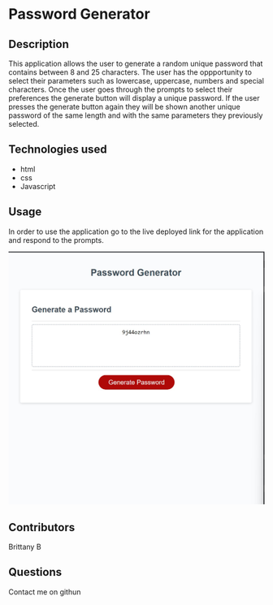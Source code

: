 # Password Generator 

## Description
This application allows the user to generate a random unique password that contains between 8 and 25 characters. The user has the oppportunity to select their parameters such as lowercase, uppercase, numbers and special characters. Once the user goes through the prompts to select their preferences the generate button will display a unique password. If the user presses the generate button again they will be shown another unique password of the same length and with the same parameters they previously selected.

## Technologies used
- html
- css
- Javascript

## Usage
In order to use the application go to the live deployed link for the application and respond to the prompts.

![screenshot showing example of password generation](/Develop/assets/images/screenshot-sample-password.jpg)

## Contributors
Brittany B

## Questions
Contact me on githun